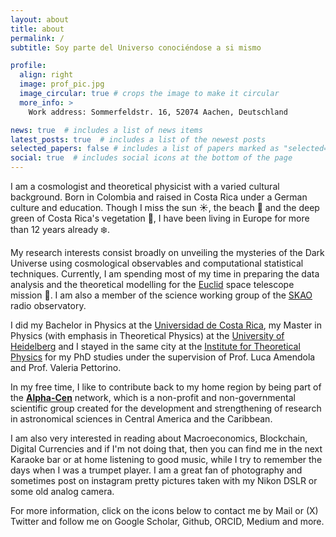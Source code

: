```yaml
---
layout: about
title: about
permalink: /
subtitle: Soy parte del Universo conociéndose a si mismo

profile:
  align: right
  image: prof_pic.jpg
  image_circular: true # crops the image to make it circular
  more_info: >
    Work address: Sommerfeldstr. 16, 52074 Aachen, Deutschland

news: true  # includes a list of news items
latest_posts: true  # includes a list of the newest posts
selected_papers: false # includes a list of papers marked as "selected={true}"
social: true  # includes social icons at the bottom of the page
---
```


I am a cosmologist and theoretical physicist with a varied cultural background. Born in Colombia and raised in Costa Rica under a German culture and education.
Though I miss the sun :sunny:, the beach :palm_tree: and the deep green of Costa Rica's vegetation :turtle:, I have been living in Europe for more than 12 years already :snowflake:.

My research interests consist broadly on unveiling the mysteries of the Dark Universe using cosmological observables and computational statistical techniques. Currently, I am spending most of my time in preparing the data analysis and the theoretical modelling for the [Euclid](https://www.euclid-ec.org/) space telescope mission :rocket:. I am also a member of the science working group of the [SKAO](https://www.skao.int/en/news) radio observatory.

I did my Bachelor in Physics at the [Universidad de Costa Rica](https://www.ucr.ac.cr), my Master in Physics (with emphasis in Theoretical Physics) at the [University of Heidelberg](https://www.uni-heidelberg.de/en) and I stayed in the same city at the [Institute for Theoretical Physics](https://www.thphys.uni-heidelberg.de/) for my PhD studies under the supervision of Prof. Luca Amendola and Prof. Valeria Pettorino.

In my free time, I like to contribute back to my home region by being part of the [**Alpha-Cen**](https://astro.alphacen.org/en/) network, which is a non-profit and non-governmental scientific group created for the development and strengthening of research in astronomical sciences in Central America and the Caribbean. 

I am also very interested in reading about Macroeconomics, Blockchain, Digital Currencies and if I'm not doing that, then you can find me in the next Karaoke bar or at home listening to good music, while I try to remember the days when I was a trumpet player. I am a great fan of photography and sometimes post on instagram pretty pictures taken with my Nikon DSLR or some old analog camera.

For more information, click on the icons below to contact me by Mail or (X) Twitter and follow me on Google Scholar, Github, ORCID, Medium and more.
